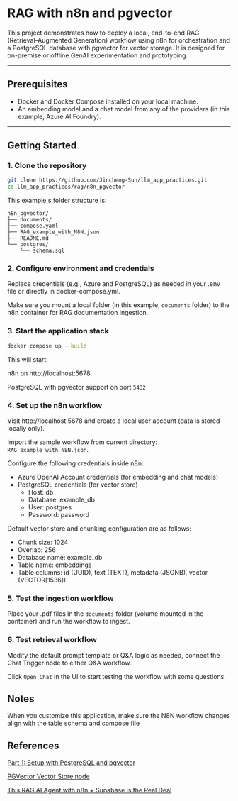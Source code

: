 # RAG with n8n and pgvector

This project demonstrates how to deploy a local, end-to-end RAG (Retrieval-Augmented Generation) workflow using n8n for orchestration and a PostgreSQL database with pgvector for vector storage. It is designed for on-premise or offline GenAI experimentation and prototyping.

---

## Prerequisites

- Docker and Docker Compose installed on your local machine.
- An embedding model and a chat model from any of the providers (in this example, Azure AI Foundry).

---

## Getting Started

### 1. Clone the repository

```bash
git clone https://github.com/Jincheng-Sun/llm_app_practices.git
cd llm_app_practices/rag/n8n_pgvector
```

This example's folder structure is:
```
n8n_pgvector/
├── documents/
├── compose.yaml
├── RAG_example_with_N8N.json
├── README.md
└── postgres/
    └── schema.sql
```

### 2. Configure environment and credentials
Replace credentials (e.g., Azure and PostgreSQL) as needed in your .env file or directly in docker-compose.yml.

Make sure you mount a local folder (in this example, `documents` folder) to the n8n container for RAG documentation 
ingestion.

### 3. Start the application stack
```bash
docker compose up --build
```
This will start:

n8n on http://localhost:5678

PostgreSQL with pgvector support on port `5432`

### 4. Set up the n8n workflow
Visit http://localhost:5678 and create a local user account (data is stored locally only).

Import the sample workflow from current directory: `RAG_example_with_N8N.json`.

Configure the following credentials inside n8n:
- Azure OpenAI Account credentials (for embedding and chat models)
- PostgreSQL credentials (for vector store)
  - Host: db
  - Database: example_db
  - User: postgres
  - Password: password

Default vector store and chunking configuration are as follows:
- Chunk size: 1024
- Overlap: 256
- Database name: example_db
- Table name: embeddings
- Table columns: id (UUID), text (TEXT), metadata (JSONB), vector (VECTOR[1536])

### 5. Test the ingestion workflow
Place your .pdf files in the `documents` folder (volume mounted in the container) and run the workflow to ingest.

### 6. Test retrieval workflow
Modify the default prompt template or Q&A logic as needed, connect the Chat Trigger node to either Q&A workflow.

Click `Open Chat` in the UI to start testing the workflow with some questions.

## Notes
When you customize this application, make sure the N8N workflow changes align with the table schema and compose file

## References
[Part 1: Setup with PostgreSQL and pgvector](https://dev.to/yukaty/setting-up-postgresql-with-pgvector-using-docker-hcl)

[PGVector Vector Store node](https://docs.n8n.io/integrations/builtin/cluster-nodes/root-nodes/n8n-nodes-langchain.vectorstorepgvector/)

[This RAG AI Agent with n8n + Supabase is the Real Deal](https://youtu.be/PEI_ePNNfJQ?si=Pi9lG0L9vAtWPXUG)
